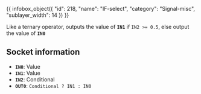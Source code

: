 {{ infobox_object({
	"id": 218,
	"name": "IF-select",
	"category": "Signal-misc",
	"sublayer_width": 14
}) }}

Like a ternary operator, outputs the value of **`IN1`** if `IN2 >= 0.5`, else output the value of **`IN0`**

## Socket information
- **`IN0`**: Value
- **`IN1`**: Value
- **`IN2`**: Conditional
- **`OUT0`**: `Conditional ? IN1 : IN0`